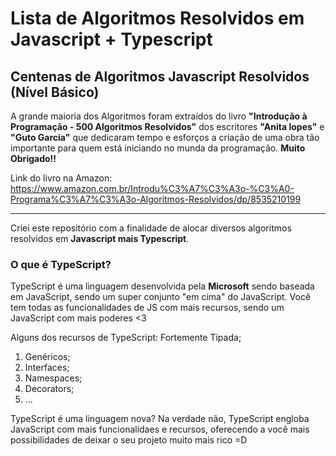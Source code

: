 # Lista de Algoritmos Resolvidos em Javascript + Typescript

 Centenas de Algoritmos Javascript Resolvidos (Nível Básico)
 ---
 
 A grande maioria dos Algoritmos foram extraídos do livro **"Introdução à Programação - 500 Algoritmos Resolvidos"** dos escritores **"Anita lopes"** e **"Guto Garcia"** que dedicaram tempo e esforços a criação de uma obra tão importante para quem está iniciando no munda da programação. **Muito Obrigado!!**
 
 Link do livro na Amazon: https://www.amazon.com.br/Introdu%C3%A7%C3%A3o-%C3%A0-Programa%C3%A7%C3%A3o-Algoritmos-Resolvidos/dp/8535210199
 
 ---
 
  Criei este repositório com a finalidade de alocar diversos algoritmos resolvidos em **Javascript mais Typescript**.
  
### O que é TypeScript? 

TypeScript é uma linguagem desenvolvida pela **Microsoft** sendo baseada em JavaScript, sendo um super conjunto "em cima" do JavaScript. 
Você tem todas as funcionalidades de JS com mais recursos, sendo um JavaScript com mais poderes <3

Alguns dos recursos de TypeScript:
Fortemente Tipada;
1. Genéricos;
2. Interfaces;
3. Namespaces;
4. Decorators;
5. ...

TypeScript é uma linguagem nova? Na verdade não, TypeScript engloba JavaScript com mais funcionalidaes e recursos, oferecendo a você mais possibilidades de deixar o seu projeto muito mais rico =D 
 
 
